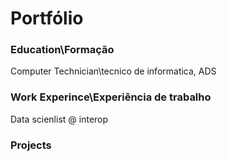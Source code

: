 # Portfólio


### Education\Formação
Computer Technician\tecnico de informatica, ADS

### Work Experince\Experiência de trabalho
Data scienlist @ interop

### Projects

